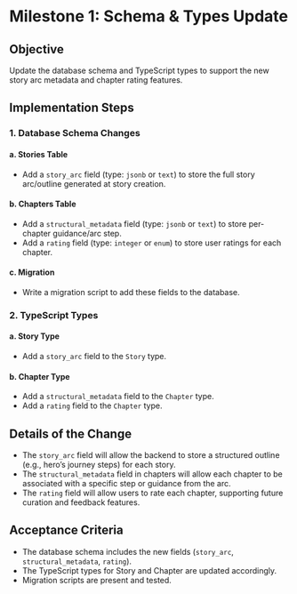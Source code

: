 # Milestone 1: Schema & Types Update

## Objective
Update the database schema and TypeScript types to support the new story arc metadata and chapter rating features.

## Implementation Steps

### 1. Database Schema Changes

#### a. Stories Table
- Add a `story_arc` field (type: `jsonb` or `text`) to store the full story arc/outline generated at story creation.

#### b. Chapters Table
- Add a `structural_metadata` field (type: `jsonb` or `text`) to store per-chapter guidance/arc step.
- Add a `rating` field (type: `integer` or `enum`) to store user ratings for each chapter.

#### c. Migration
- Write a migration script to add these fields to the database.

### 2. TypeScript Types

#### a. Story Type
- Add a `story_arc` field to the `Story` type.

#### b. Chapter Type
- Add a `structural_metadata` field to the `Chapter` type.
- Add a `rating` field to the `Chapter` type.

## Details of the Change

- The `story_arc` field will allow the backend to store a structured outline (e.g., hero’s journey steps) for each story.
- The `structural_metadata` field in chapters will allow each chapter to be associated with a specific step or guidance from the arc.
- The `rating` field will allow users to rate each chapter, supporting future curation and feedback features.

## Acceptance Criteria

- The database schema includes the new fields (`story_arc`, `structural_metadata`, `rating`).
- The TypeScript types for Story and Chapter are updated accordingly.
- Migration scripts are present and tested.